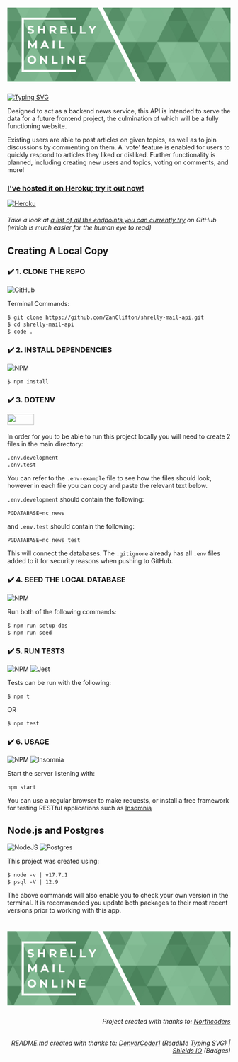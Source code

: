 # ![Shrelly Mail Online](https://github.com/ZanClifton/be-project-nc-news/blob/main/shrelly-mail-online.jpeg)

[![Typing SVG](https://readme-typing-svg.herokuapp.com?duration=2000&color=3F9748&multiline=true&lines=Zan+Clifton+|+Shrelly+Mail+Online;A+RESTful+API)](https://git.io/typing-svg)

Designed to act as a backend news service, this API is intended to serve the data for a future frontend project, the culmination of which will be a fully functioning website.

Existing users are able to post articles on given topics, as well as to join discussions by commenting on them. A 'vote' feature is enabled for users to quickly respond to articles they liked or disliked. Further functionality is planned, including creating new users and topics, voting on comments, and more!

### [I've hosted it on Heroku; try it out now!](https://shrelly-mail-online.herokuapp.com/api)
[![Heroku](https://img.shields.io/badge/heroku-%23430098.svg?style=for-the-badge&logo=heroku&logoColor=white)](https://shrelly-mail-online.herokuapp.com/api)

###### Take a look at [a list of all the endpoints you can currently try](https://github.com/ZanClifton/be-project-nc-news/blob/main/endpoints.json) on GitHub (which is much easier for the human eye to read)

## Creating A Local Copy

### ✔️ 1. CLONE THE REPO
![GitHub](https://img.shields.io/badge/github-%23121011.svg?style=for-the-badge&logo=github&logoColor=white)

Terminal Commands:
```
$ git clone https://github.com/ZanClifton/shrelly-mail-api.git
$ cd shrelly-mail-api
$ code .
```

### ✔️ 2. INSTALL DEPENDENCIES
![NPM](https://img.shields.io/badge/NPM-%23000000.svg?style=for-the-badge&logo=npm&logoColor=white)
```
$ npm install
```

### ✔️ 3. DOTENV
<img height=25 width=60 src="https://github.com/ZanClifton/shrelly-mail-api/blob/main/env.png">

In order for you to be able to run this project locally you will need to create 2 files in the main directory:
```
.env.development
.env.test
```

You can refer to the ``` .env-example ``` file to see how the files should look, however in each file you can copy and paste the relevant text below.


``` .env.development ``` should contain the following:
```
PGDATABASE=nc_news
```

and ``` .env.test ``` should contain the following:
```
PGDATABASE=nc_news_test
```

This will connect the databases. The ``` .gitignore ``` already has all ``` .env ``` files added to it for security reasons when pushing to GitHub.

### ✔️ 4. SEED THE LOCAL DATABASE
![NPM](https://img.shields.io/badge/NPM-%23000000.svg?style=for-the-badge&logo=npm&logoColor=white)

Run both of the following commands:
```
$ npm run setup-dbs
$ npm run seed
```

### ✔️ 5. RUN TESTS
![NPM](https://img.shields.io/badge/NPM-%23000000.svg?style=for-the-badge&logo=npm&logoColor=white) ![Jest](https://img.shields.io/badge/-jest-%23C21325?style=for-the-badge&logo=jest&logoColor=white) 

Tests can be run with the following:
```
$ npm t
```
OR
```
$ npm test
```

### ✔️ 6. USAGE
![NPM](https://img.shields.io/badge/NPM-%23000000.svg?style=for-the-badge&logo=npm&logoColor=white) ![Insomnia](https://img.shields.io/badge/Insomnia-black?style=for-the-badge&logo=insomnia&logoColor=5849BE)

Start the server listening with:
```
npm start
```
You can use a regular browser to make requests, or install a free framework for testing RESTful applications such as [Insomnia](https://insomnia.rest/download)


## Node.js and Postgres
![NodeJS](https://img.shields.io/badge/node.js-6DA55F?style=for-the-badge&logo=node.js&logoColor=white) ![Postgres](https://img.shields.io/badge/postgres-%23316192.svg?style=for-the-badge&logo=postgresql&logoColor=white)

This project was created using:
```
$ node -v | v17.7.1
$ psql -V | 12.9
```
The above commands will also enable you to check your own version in the terminal. It is recommended you update both packages to their most recent versions prior to working with this app.

# ![Shrelly Mail Online](https://github.com/ZanClifton/be-project-nc-news/blob/main/shrelly-mail-online.jpeg)

<div align=right>
  <h6> Project created with thanks to: <a href="https://northcoders.com/">Northcoders</a></h6>
  <h6>README.md created with thanks to: <a href="https://git.io/typing-svg">DenverCoder1</a> (ReadMe Typing SVG) | <a href="https://shields.io/">Shields IO</a> (Badges)</h6> 
</div>
